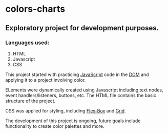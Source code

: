 # colors-charts
## Exploratory project for development purposes.

### Languages used:
1. HTML 
2. Javascript
3. CSS


This project started with practicing [JavaScript](https://developer.mozilla.org/en-US/docs/Web/JavaScript) code in the [DOM](https://developer.mozilla.org/en-US/docs/Web/API/Document_Object_Model) and applying it to a project involving color.

ELements were dynamically created using Javascript including text nodes, event handlers/listeners, buttons, etc. The HTML file contains the basic structure of the project. 

CSS was applied for styling, including [Flex-Box](https://developer.mozilla.org/en-US/docs/Learn/CSS/CSS_layout/Flexbox)  and [Grid](https://developer.mozilla.org/en-US/docs/Web/CSS/CSS_Grid_Layout).
  
  

The development of this project is ongoing, future goals include functionality to create color palettes and more.



